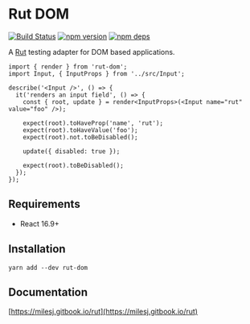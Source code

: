 # Rut DOM

[![Build Status](https://travis-ci.org/milesj/rut.svg?branch=master)](https://travis-ci.org/milesj/rut)
[![npm version](https://badge.fury.io/js/rut-dom.svg)](https://www.npmjs.com/package/rut-dom)
[![npm deps](https://david-dm.org/milesj/rut.svg?path=packages/rut-dom)](https://www.npmjs.com/package/rut-dom)

A [Rut](https://www.npmjs.com/package/rut) testing adapter for DOM based applications.

```tsx
import { render } from 'rut-dom';
import Input, { InputProps } from '../src/Input';

describe('<Input />', () => {
  it('renders an input field', () => {
    const { root, update } = render<InputProps>(<Input name="rut" value="foo" />);

    expect(root).toHaveProp('name', 'rut');
    expect(root).toHaveValue('foo');
    expect(root).not.toBeDisabled();

    update({ disabled: true });

    expect(root).toBeDisabled();
  });
});
```

## Requirements

- React 16.9+

## Installation

```
yarn add --dev rut-dom
```

## Documentation

[https://milesj.gitbook.io/rut](https://milesj.gitbook.io/rut)
